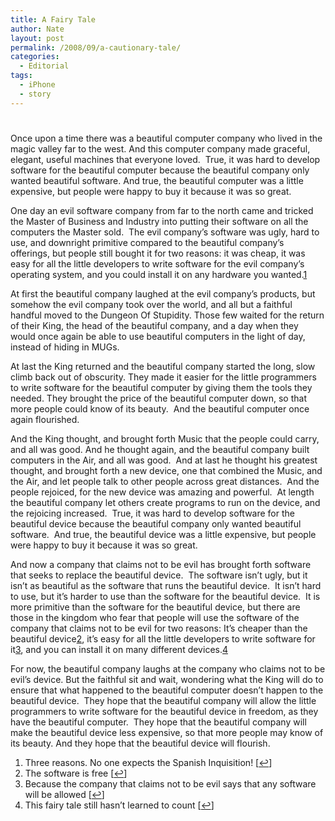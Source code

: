 ```yaml
---
title: A Fairy Tale
author: Nate
layout: post
permalink: /2008/09/a-cautionary-tale/
categories:
  - Editorial
tags:
  - iPhone
  - story
---
```

# 

Once upon a time there was a beautiful computer company who lived in the magic valley far to the west. And this computer company made graceful, elegant, useful machines that everyone loved.  True, it was hard to develop software for the beautiful computer because the beautiful company only wanted beautiful software. And true, the beautiful computer was a little expensive, but people were happy to buy it because it was so great.

One day an evil software company from far to the north came and tricked the Master of Business and Industry into putting their software on all the computers the Master sold.  The evil company’s software was ugly, hard to use, and downright primitive compared to the beautiful company’s offerings, but people still bought it for two reasons: it was cheap, it was easy for all the little developers to write software for the evil company’s operating system, and you could install it on any hardware you wanted.[1][1]

 [1]: #footnote_0_182 "Three reasons. No one expects the Spanish Inquisition!"

At first the beautiful company laughed at the evil company’s products, but somehow the evil company took over the world, and all but a faithful handful moved to the Dungeon Of Stupidity. Those few waited for the return of their King, the head of the beautiful company, and a day when they would once again be able to use beautiful computers in the light of day, instead of hiding in MUGs.

At last the King returned and the beautiful company started the long, slow climb back out of obscurity. They made it easier for the little programmers to write software for the beautiful computer by giving them the tools they needed. They brought the price of the beautiful computer down, so that more people could know of its beauty.  And the beautiful computer once again flourished.

And the King thought, and brought forth Music that the people could carry, and all was good. And he thought again, and the beautiful company built computers in the Air, and all was good.  And at last he thought his greatest thought, and brought forth a new device, one that combined the Music, and the Air, and let people talk to other people across great distances.  And the people rejoiced, for the new device was amazing and powerful.  At length the beautiful company let others create programs to run on the device, and the rejoicing increased.  True, it was hard to develop software for the beautiful device because the beautiful company only wanted beautiful software.  And true, the beautiful device was a little expensive, but people were happy to buy it because it was so great.

And now a company that claims not to be evil has brought forth software that seeks to replace the beautiful device.  The software isn’t ugly, but it isn’t as beautiful as the software that runs the beautiful device.  It isn’t hard to use, but it’s harder to use than the software for the beautiful device.  It is more primitive than the software for the beautiful device, but there are those in the kingdom who fear that people will use the software of the company that claims not to be evil for two reasons: It’s cheaper than the beautiful device[2][2], it’s easy for all the little developers to write software for it[3][3], and you can install it on many different devices.[4][4]

 [2]: #footnote_1_182 "
The software is free"
 [3]: #footnote_2_182 "Because the company that claims not to be evil says that any software will be allowed"
 [4]: #footnote_3_182 "This fairy tale still hasn’t learned to count"

For now, the beautiful company laughs at the company who claims not to be evil’s device. But the faithful sit and wait, wondering what the King will do to ensure that what happened to the beautiful computer doesn’t happen to the beautiful device.  They hope that the beautiful company will allow the little programmers to write software for the beautiful device in freedom, as they have the beautiful computer.  They hope that the beautiful company will make the beautiful device less expensive, so that more people may know of its beauty. And they hope that the beautiful device will flourish.

1.  Three reasons. No one expects the Spanish Inquisition! [[↩][5]]
2.    
    The software is free [[↩][6]]
3.  Because the company that claims not to be evil says that any software will be allowed [[↩][7]]
4.  This fairy tale still hasn’t learned to count [[↩][8]]

 [5]: #identifier_0_182
 [6]: #identifier_1_182
 [7]: #identifier_2_182
 [8]: #identifier_3_182